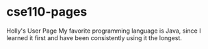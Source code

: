 # cse110-pages

Holly's User Page
My favorite programming language is Java, since I learned it first and have been consistently using it the longest.